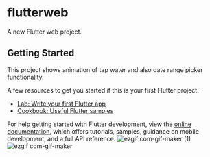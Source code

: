 # flutterweb

A new Flutter web project.

## Getting Started

This project shows animation of tap water and also date range picker functionality.

A few resources to get you started if this is your first Flutter project:

- [Lab: Write your first Flutter app](https://docs.flutter.dev/get-started/codelab)
- [Cookbook: Useful Flutter samples](https://docs.flutter.dev/cookbook)

For help getting started with Flutter development, view the
[online documentation](https://docs.flutter.dev/), which offers tutorials,
samples, guidance on mobile development, and a full API reference.
![ezgif com-gif-maker (1)](https://user-images.githubusercontent.com/77045558/216819254-c07a86c7-b7d8-46c3-9c40-63b8020e2293.gif)
![ezgif com-gif-maker](https://user-images.githubusercontent.com/77045558/216819256-92e9cf85-bfb9-4947-9dcb-c50307e41461.gif)
